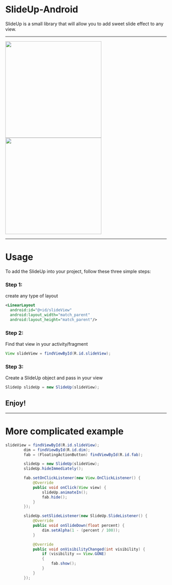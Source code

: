 # SlideUp-Android
SlideUp is a small library that will allow you to add sweet slide effect to any view.

---

<img src="/art/art1.gif" width="300"> 
<img src="/art/art2.gif" width="300"> 

---
# Usage

To add the SlideUp into your project, follow these three simple steps:

### Step 1:
create any type of layout

```xml
<LinearLayout
  android:id="@+id/slideView"
  android:layout_width="match_parent"
  android:layout_height="match_parent"/>
```

### Step 2:
Find that view in your activity/fragment
```java
View slideView = findViewById(R.id.slideView);
```

### Step 3:
Create a SlideUp object and pass in your view
```java
SlideUp slideUp = new SlideUp(slideView);
```
## Enjoy!
---
# More complicated example

```java
slideView = findViewById(R.id.slideView);
        dim = findViewById(R.id.dim);
        fab = (FloatingActionButton) findViewById(R.id.fab);

        slideUp = new SlideUp(slideView);
        slideUp.hideImmediately();

        fab.setOnClickListener(new View.OnClickListener() {
            @Override
            public void onClick(View view) {
                slideUp.animateIn();
                fab.hide();
            }
        });

        slideUp.setSlideListener(new SlideUp.SlideListener() {
            @Override
            public void onSlideDown(float percent) {
                dim.setAlpha(1 - (percent / 100));
            }

            @Override
            public void onVisibilityChanged(int visibility) {
                if (visibility == View.GONE)
                {
                    fab.show();
                }
            }
        });
```
